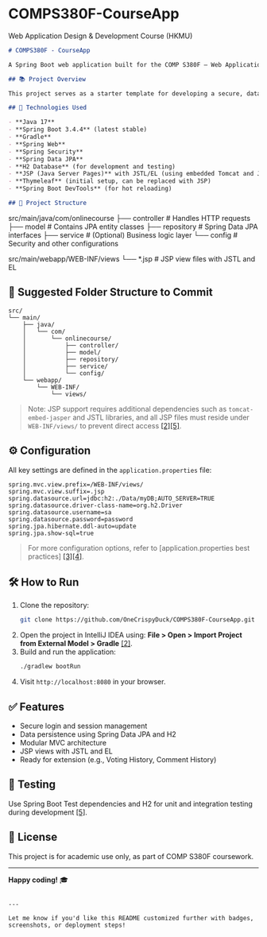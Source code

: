 # COMPS380F-CourseApp
Web Application Design &amp; Development Course (HKMU)

```markdown
# COMPS380F - CourseApp

A Spring Boot web application built for the COMP S380F – Web Applications Design and Development course at Hong Kong Metropolitan University.

## 📚 Project Overview

This project serves as a starter template for developing a secure, data-driven web application using modern Java technologies. It follows the Model-View-Controller (MVC) architecture and is configured to support Spring Web, Spring Security, Spring Data JPA, and JSP-based views.

## 🚀 Technologies Used

- **Java 17**
- **Spring Boot 3.4.4** (latest stable)
- **Gradle**
- **Spring Web**
- **Spring Security**
- **Spring Data JPA**
- **H2 Database** (for development and testing)
- **JSP (Java Server Pages)** with JSTL/EL (using embedded Tomcat and Jasper)
- **Thymeleaf** (initial setup, can be replaced with JSP)
- **Spring Boot DevTools** (for hot reloading)

## 📂 Project Structure

```
src/main/java/com/onlinecourse
├── controller      # Handles HTTP requests
├── model           # Contains JPA entity classes
├── repository      # Spring Data JPA interfaces
├── service         # (Optional) Business logic layer
└── config          # Security and other configurations

src/main/webapp/WEB-INF/views
└── *.jsp           # JSP view files with JSTL and EL

## 📁 Suggested Folder Structure to Commit
```
src/
└── main/
    ├── java/
    │   └── com/
    │       └── onlinecourse/
    │           ├── controller/
    │           ├── model/
    │           ├── repository/
    │           ├── service/
    │           └── config/
    └── webapp/
        └── WEB-INF/
            └── views/
```

> Note: JSP support requires additional dependencies such as `tomcat-embed-jasper` and JSTL libraries, and all JSP files must reside under `WEB-INF/views/` to prevent direct access [[2]](https://poe.com/citation?message_id=373816026808&citation=2)[[5]](https://poe.com/citation?message_id=373816026808&citation=5).

## ⚙️ Configuration

All key settings are defined in the `application.properties` file:

```properties
spring.mvc.view.prefix=/WEB-INF/views/
spring.mvc.view.suffix=.jsp
spring.datasource.url=jdbc:h2:./Data/myDB;AUTO_SERVER=TRUE
spring.datasource.driver-class-name=org.h2.Driver
spring.datasource.username=sa
spring.datasource.password=password
spring.jpa.hibernate.ddl-auto=update
spring.jpa.show-sql=true
```

> For more configuration options, refer to [application.properties best practices] [[3]](https://poe.com/citation?message_id=373816026808&citation=3)[[4]](https://poe.com/citation?message_id=373816026808&citation=4).

## 🛠️ How to Run

1. Clone the repository:
   ```bash
   git clone https://github.com/OneCrispyDuck/COMPS380F-CourseApp.git
   ```
2. Open the project in IntelliJ IDEA using:
   **File > Open > Import Project from External Model > Gradle** [[2]](https://poe.com/citation?message_id=373816026808&citation=2).
3. Build and run the application:
   ```bash
   ./gradlew bootRun
   ```
4. Visit `http://localhost:8080` in your browser.

## ✅ Features

- Secure login and session management
- Data persistence using Spring Data JPA and H2
- Modular MVC architecture
- JSP views with JSTL and EL
- Ready for extension (e.g., Voting History, Comment History)

## 🧪 Testing

Use Spring Boot Test dependencies and H2 for unit and integration testing during development [[5]](https://poe.com/citation?message_id=373816026808&citation=5).

## 📌 License

This project is for academic use only, as part of COMP S380F coursework.

---

**Happy coding!** 🎓
```

---

Let me know if you'd like this README customized further with badges, screenshots, or deployment steps!
